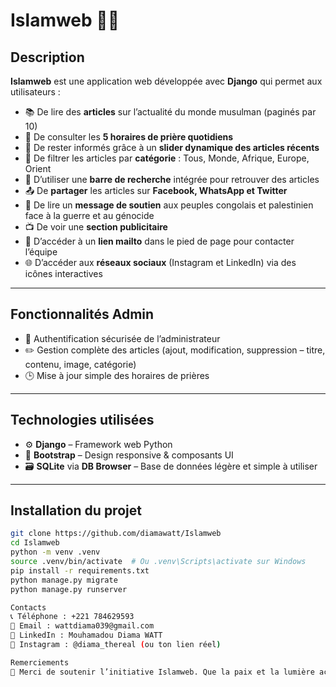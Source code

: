 # Islamweb 🕌📖

## Description

**Islamweb** est une application web développée avec **Django** qui permet aux utilisateurs :

- 📚 De lire des **articles** sur l’actualité du monde musulman (paginés par 10)
- 🕋 De consulter les **5 horaires de prière quotidiens**
- 📰 De rester informés grâce à un **slider dynamique des articles récents**
- 🧭 De filtrer les articles par **catégorie** : Tous, Monde, Afrique, Europe, Orient
- 🔎 D’utiliser une **barre de recherche** intégrée pour retrouver des articles
- 📤 De **partager** les articles sur **Facebook, WhatsApp et Twitter**
- 📣 De lire un **message de soutien** aux peuples congolais et palestinien face à la guerre et au génocide
- 📺 De voir une **section publicitaire**
- 📩 D’accéder à un **lien mailto** dans le pied de page pour contacter l’équipe
- 🌐 D’accéder aux **réseaux sociaux** (Instagram et LinkedIn) via des icônes interactives

---

## Fonctionnalités Admin

- 🔐 Authentification sécurisée de l’administrateur
- ✏️ Gestion complète des articles (ajout, modification, suppression – titre, contenu, image, catégorie)
- 🕒 Mise à jour simple des horaires de prières

---

## Technologies utilisées

- ⚙️ **Django** – Framework web Python
- 🎨 **Bootstrap** – Design responsive & composants UI
- 🗃️ **SQLite** via **DB Browser** – Base de données légère et simple à utiliser

---

## Installation du projet

```bash
git clone https://github.com/diamawatt/Islamweb
cd Islamweb
python -m venv .venv
source .venv/bin/activate  # Ou .venv\Scripts\activate sur Windows
pip install -r requirements.txt
python manage.py migrate
python manage.py runserver

Contacts
📞 Téléphone : +221 784629593
📧 Email : wattdiama039@gmail.com
💼 LinkedIn : Mouhamadou Diama WATT
📸 Instagram : @diama_thereal (ou ton lien réel)

Remerciements
🙏 Merci de soutenir l’initiative Islamweb. Que la paix et la lumière accompagnent toutes les âmes opprimées à travers le monde.